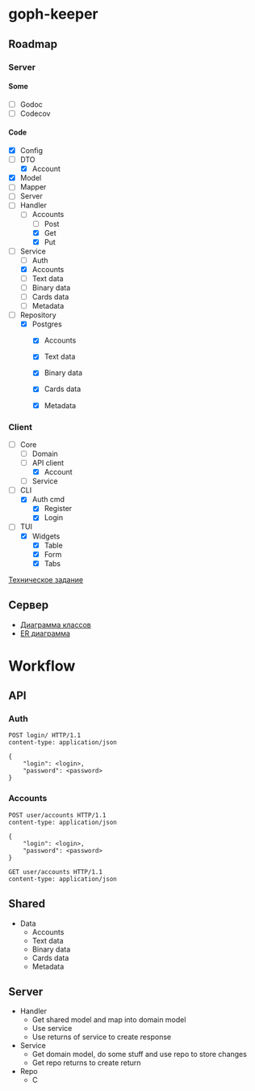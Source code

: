 # goph-keeper

## Roadmap

### Server
#### Some
- [ ] Godoc
- [ ] Codecov
#### Code
- [x] Config
- [ ] DTO
  - [x] Account
- [x] Model
- [ ] Mapper
- [ ] Server
- [ ] Handler
  - [ ] Accounts
    - [ ] Post 
    - [x] Get
    - [x] Put
- [ ] Service
  - [ ] Auth
  - [x] Accounts
  - [ ] Text data
  - [ ] Binary data
  - [ ] Cards data
  - [ ] Metadata
- [ ] Repository
  - [x] Postgres
    - [x] Accounts
    - [x] Text data
    - [x] Binary data
    - [x] Cards data
    - [x] Metadata


### Client

- [ ] Core
  - [ ] Domain
  - [ ] API client
    - [x] Account 
  - [ ] Service
- [ ] CLI
  - [x] Auth cmd
    - [x] Register
    - [x] Login
- [ ] TUI
  - [x] Widgets
    - [x] Table
    - [x] Form
    - [x] Tabs

[Техническое задание](docs/specifications.md)

## Сервер
- [Диаграмма классов](docs/server/Class%20Diagram.md)
- [ER диаграмма](docs/server/ERD.md)


# Workflow

## API
### Auth
```http
POST login/ HTTP/1.1
content-type: application/json

{
    "login": <login>,
    "password": <password>    
}

```

### Accounts
```http
POST user/accounts HTTP/1.1
content-type: application/json

{
    "login": <login>,
    "password": <password>    
}
```

```http
GET user/accounts HTTP/1.1
content-type: application/json
```

## Shared
- Data
  - Accounts
  - Text data
  - Binary data
  - Cards data
  - Metadata
## Server
- Handler
  - Get shared model and map into domain model
  - Use service
  - Use returns of service to create response
- Service
  - Get domain model, do some stuff and use repo to store changes
  - Get repo returns to create return
- Repo
  - C